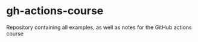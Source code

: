# gh-actions-course
Repository containing all examples, as well as notes for the GitHub actions course
